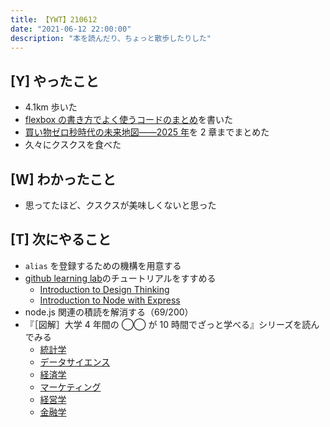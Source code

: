```yaml
---
title: 【YWT】210612
date: "2021-06-12 22:00:00"
description: "本を読んだり、ちょっと散歩したりした"
---
```


## [Y] やったこと

- 4.1km 歩いた
- [flexbox の書き方でよく使うコードのまとめ](https://gist.github.com/LeeDDHH/5af925e288c320f43e349d7592241c29)を書いた
- [買い物ゼロ秒時代の未来地図――2025 年](https://gist.github.com/LeeDDHH/09fbf3dfd372403d67d989dcbae7f62f)を 2 章までまとめた
- 久々にクスクスを食べた

## [W] わかったこと

- 思ってたほど、クスクスが美味しくないと思った

## [T] 次にやること

- `alias` を登録するための機構を用意する
- [github learning lab](https://lab.github.com/githubtraining)のチュートリアルをすすめる
  - [Introduction to Design Thinking](https://lab.github.com/githubtraining/introduction-to-design-thinking)
  - [Introduction to Node with Express](https://lab.github.com/everydeveloper/introduction-to-node-with-express)
- node.js 関連の積読を解消する（69/200）
- 『［図解］大学 4 年間の ◯◯ が 10 時間でざっと学べる』シリーズを読んでみる
  - [統計学](https://www.amazon.co.jp/dp/B07PXB4NN9)
  - [データサイエンス](https://www.amazon.co.jp/dp/B07XNW3TQM)
  - [経済学](https://www.amazon.co.jp/dp/B01KNLFHH6)
  - [マーケティング](https://www.amazon.co.jp/dp/B07BNC2SV3)
  - [経営学](https://www.amazon.co.jp/dp/B071SKDF3L)
  - [金融学](https://www.amazon.co.jp/dp/B07BB6Z7FW)

<!-- https://twitter.com/camomile_cafe/status/1403719019320909826?s=20 -->
